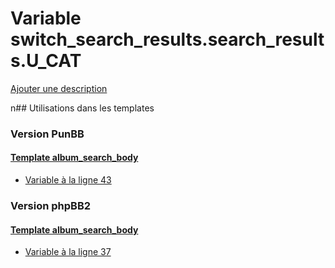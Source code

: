 # Variable switch_search_results.search_results.U_CAT
[Ajouter une description](https://fa-tvars.appspot.com/switch_search_results.search_results.U_CAT)

n## Utilisations dans les templates

### Version PunBB

#### [Template album_search_body](punbb/album_search_body.md)
* [Variable à la ligne 43](../punbb/album_search_body.tpl#L43)

### Version phpBB2

#### [Template album_search_body](subsilver/album_search_body.md)
* [Variable à la ligne 37](../subsilver/album_search_body.tpl#L37)